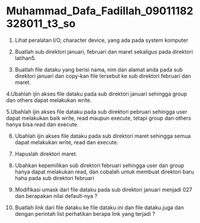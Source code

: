 # Muhammad_Dafa_Fadillah_09011182328011_t3_so
1. Lihat peralatan I/O, character device, yang ada pada system komputer

2. Buatlah sub direktori januari, februari dan maret sekaligus pada direktori latihan5.

3. Buatlah file dataku yang berisi nama, nim dan alamat anda pada sub direktori januari
dan copy-kan file tersebut ke sub direktori februari dan maret.

4.Ubahlah ijin akses file dataku pada sub direktori januari sehingga group dan others
dapat melakukan write. 

5.Ubahlah ijin akses file dataku pada sub direktori pebruari sehingga user dapat
melakukan baik write, read maupun execute, tetapi group dan others hanya bisa read
dan execute.

6. Ubahlah ijin akses file dataku pada sub direktori maret sehingga semua dapat
melakukan write, read dan execute.


7. Hapuslah direktori maret.

8. Ubahkan kepemilikan sub direktori februari sehingga user dan group hanya dapat
melakukan read, dan cobalah untuk membuat direktori baru haha pada sub direktori
februari

9. Modifikasi umask dari file dataku pada sub direktori januari menjadi 027 dan berapakan
nilai default-nya ?
10. Buatlah link dari file dataku ke file dataku.ini dan file dataku.juga dan dengan perintah
list perhatikan berapa link yang terjadi ? 
